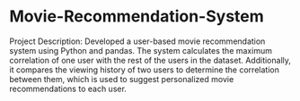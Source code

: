 # Movie-Recommendation-System

Project Description: Developed a user-based movie recommendation system using Python and pandas. The system calculates the maximum correlation of one user with the rest of the users in the dataset. 
Additionally, it compares the viewing history of two users to determine the correlation between them, which is used to suggest personalized movie recommendations to each user.
